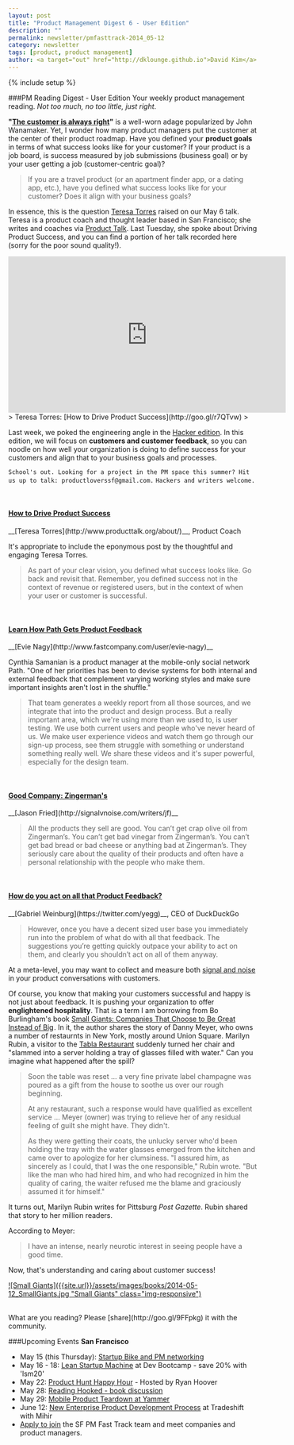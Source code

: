 ```yaml
---
layout: post
title: "Product Management Digest 6 - User Edition"
description: ""
permalink: newsletter/pmfasttrack-2014_05-12
category: newsletter
tags: [product, product management]
author: <a target="out" href="http://dklounge.github.io">David Kim</a>
---
```

{% include setup %}

###PM Reading Digest - User Edition
Your weekly product management reading. _Not too much, no too little, just right_.

__"[The customer is always right](http://en.wikipedia.org/wiki/The_customer_is_always_right)"__ is a well-worn adage popularized by John Wanamaker. Yet, I wonder how many product managers put the customer at the center of their product roadmap. Have you defined your __product goals__ in terms of what success looks like for your customer? If your product is a job board, is success measured by job submissions (business goal) or by your user getting a job (customer-centric goal)?

> If you are a travel product (or an apartment finder app, or a dating app, etc.), have you defined what success looks like for your customer? Does it align with your business goals?
>

In essence, this is the question <a target="out" href="http://www.producttalk.org/about/">Teresa Torres</a> raised on our May 6 talk. Teresa is a product coach and thought leader based in San Francisco; she writes and coaches via <a target="out" href="http://www.producttalk.org/">Product Talk</a>. Last Tuesday, she spoke about Driving Product Success, and you can find a portion of her talk recorded here (sorry for the poor sound quality!).

<iframe width="560" height="315" src="http://www.youtube.com/embed/L6SH-yfSwmQ?rel=0" frameborder="0" allowfullscreen="allow">
</iframe>
> Teresa Torres: [How to Drive Product Success](http://goo.gl/r7QTvw)
>

Last week, we poked the engineering angle in the [Hacker edition]({{BASE_PATH}}/newsletter/pmfasttrack-2014_05-05). In this edition, we will focus on __customers and customer feedback__, so you can noodle on how well your organization is doing to define success for your customers and align that to your business goals and processes.

`School's out. Looking for a project in the PM space this summer? Hit us up to talk: productloverssf@gmail.com.`
`Hackers and writers welcome.`

<br />

<h4><a target="out" href="http://www.producttalk.org/2014/01/how-to-set-goals-that-drive-product-success/">How to Drive Product Success</a></h4>
__[Teresa Torres](http://www.producttalk.org/about/)__, Product Coach

It\'s appropriate to include the eponymous post by the thoughtful and engaging Teresa Torres.

> As part of your clear vision, you defined what success looks like. Go back and revisit that. Remember, you defined success not in the context of revenue or registered users, but in the context of when your user or customer is successful.
>

<br />
<h4><a target="out" href="http://www.fastcompany.com/3030361/agendas/to-get-more-useful-feedback-on-your-products-watch-and-learn-how-path-does-it">Learn How Path Gets Product Feedback</a></h4>
__[Evie Nagy](http://www.fastcompany.com/user/evie-nagy)__

Cynthia Samanian is a product manager at the mobile-only social network Path. "One of her priorities has been to devise systems for both internal and external feedback that complement varying working styles and make sure important insights aren't lost in the shuffle."

> That team generates a weekly report from all those sources, and we integrate that into the product and design process. But a really important area, which we're using more than we used to, is user testing. We use both current users and people who've never heard of us. We make user experience videos and watch them go through our sign-up process, see them struggle with something or understand something really well. We share these videos and it's super powerful, especially for the design team.
>

<br />
<h4><a target="out" href="http://signalvnoise.com/posts/983-good-company-zingermans">Good Company: Zingerman's</a></h4>
__[Jason Fried](http://signalvnoise.com/writers/jf)__

> All the products they sell are good. You can’t get crap olive oil from Zingerman’s. You can’t get bad vinegar from Zingerman’s. You can’t get bad bread or bad cheese or anything bad at Zingerman’s. They seriously care about the quality of their products and often have a personal relationship with the people who make them.
>

<br />
<h4><a target="out" href="">How do you act on all that Product Feedback?</a></h4>
__[Gabriel Weinburg](https://twitter.com/yegg)__, CEO of DuckDuckGo

> However, once you have a decent sized user base you immediately run into the problem of what do with all that feedback. The suggestions you’re getting quickly outpace your ability to act on them, and clearly you shouldn’t act on all of them anyway.
>

At a meta-level, you may want to collect and measure both <a target="out" href="http://dklounge.github.io/signal-to-noise-ratio/">signal and noise</a> in your product conversations with customers.

Of course, you know that making your customers successful and happy is not just about feedback. It is pushing your organization to offer __englightened hospitality__. That is a term I am borrowing from Bo Burlingham\'s book <a target="out" href="http://www.amazon.com/gp/product/B000OCXFYC/ref=as_li_tl?ie=UTF8&camp=1789&creative=390957&creativeASIN=B000OCXFYC&linkCode=as2&tag=pmft-20&linkId=JFKOLBNZTTSAPBQH">Small Giants: Companies That Choose to Be Great Instead of Big</a><img src="http://ir-na.amazon-adsystem.com/e/ir?t=pmft-20&l=as2&o=1&a=B000OCXFYC" width="1" height="1" border="0" alt="" style="border:none !important; margin:0px !important;" />. In it, the author shares the story of Danny Meyer, who owns a number of restaurnts in New York, mostly around Union Square. Marilyn Rubin, a visitor to the <a target="out" href="http://www.tablany.com/">Tabla Restaurant</a> suddenly turned her chair and "slammed into a server holding a tray of glasses filled with water." Can you imagine what happened after the spill?

> Soon the table was reset ... a very fine private label champagne was poured as a gift from the house to soothe us over our rough beginning.
>
> At any restaurant, such a response would have qualified as excellent service ... Meyer (owner) was trying to relieve her of any residual feeling of guilt she might have. They didn't.
>
> As they were getting their coats, the unlucky server who'd been holding the tray with the water glasses emerged from the kitchen and came over to apologize for her clumsiness. "I assured him, as sincerely as I could, that I was the one responsible," Rubin wrote. "But like the man who had hired him, and who had recognized in him the quality of caring, the waiter refused me the blame and graciously assumed it for himself."
>

It turns out, Marilyn Rubin writes for Pittsburg _Post Gazette_. Rubin shared that story to her million readers.

According to Meyer:

> I have an intense, nearly neurotic interest in seeing people have a good time.
>

Now, that\'s understanding and caring about customer success!

[![Small Giants]({{site.url}}/assets/images/books/2014-05-12_SmallGiants.jpg "Small Giants" class="img-responsive")](http://www.amazon.com/gp/product/B000OCXFYC/ref=as_li_tl?ie=UTF8&camp=1789&creative=390957&creativeASIN=B000OCXFYC&linkCode=as2&tag=pmft-20)

<br />
What are you reading? Please [share](http://goo.gl/9FFpkg) it with the community.

###Upcoming Events
__San Francisco__

* May 15 (this Thursday): [Startup Bike and PM networking](http://www.meetup.com/ProductManagementFastTrack/events/180671052/)
* May 16 - 18: [Lean Startup Machine](http://goo.gl/1JzrEM) at Dev Bootcamp - save 20% with 'lsm20'
* May 22: [Product Hunt Happy Hour](http://goo.gl/HDLcNS) - Hosted by Ryan Hoover
* May 28: <a target="out" href="http://goo.gl/aRnB8i">Reading Hooked - book discussion</a>
* May 29: <a target="out" href="http://goo.gl/9BvDXH">Mobile Product Teardown at Yammer</a>
* June 12: <a target="out" href="http://goo.gl/nTjkUN">New Enterprise Product Development Process</a> at Tradeshift with Mihir
* [Apply to join](http://goo.gl/PDWGRI) the SF PM Fast Track team and meet companies and product managers.
